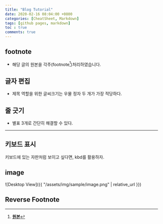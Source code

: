 ```yaml
---
title: "Blog Tutorial"
date: 2020-02-16 08:04:00 +0800
categories: [CheatSheet, Markdown]
tags: [github pages, markdown]
toc : true
comments: true
---
```


## footnote
+ 해당 글의 원본을 각주(footnote[^footnote])처리하였습니다.


## 글자 편집
+ 제목 역할을 위한 글씨크기는 우물 정자 두 개가 가장 적당하다.


## 줄 긋기
 + 별표 3개로 간단히 해결할 수 있다.  

***


## 키보드 표시
<kbd>키보드</kbd>에 있는 자판처럼 보이고 싶다면, kbd를 활용하자.


## image
![Desktop View]({{ "/assets/img/sample/image.png" | relative_url }})


## Reverse Footnote
[^footnote]: [**원본**](https://github.com/cotes2020/jekyll-theme-chirpy/)  

